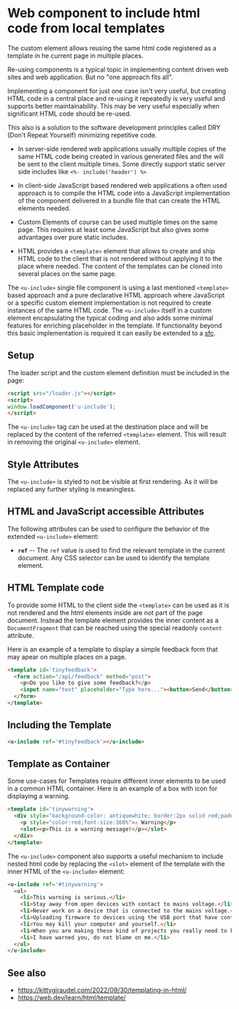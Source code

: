 # Web component to include html code from local templates

The <u-include> custom element allows reusing the same html code registered as a template in he current page in multiple places.

<!-- ![u-include component](/doc/images/u-include.png) -->

Re-using components is a typical topic in implementing content driven web sites and web application. But no "one approach fits all".

Implementing a component for just one case isn't very useful, but creating HTML code in a central place and re-using it repeatedly
is very useful and supports better maintainability. This may be very useful especially when significant HTML code should be re-used.

This also is a solution to the software development principles called DRY (Don't Repeat Yourself) minimizing repetitive code.

* In server-side rendered web applications usually multiple copies of the same HTML code being created in various generated
  files and the will be sent to the client multiple times. Some directly support static server side includes like
  `<%- include('header') %>`

* In client-side JavaScript based rendered web applications a often used approach is to compile the HTML code into a JavaScript
  implementation of the component delivered in a bundle file that can create the HTML elements needed.

* Custom Elements of course can be used multiple times on the same page. This requires at least some JavaScript but also gives
  some advantages over pure static includes.

* HTML provides a `<template>` element that allows to create and ship HTML code to the client that is not rendered without
  applying it to the place where needed. The content of the templates can be cloned into several places on the same page.

The `<u-include>` single file component is using a last mentioned `<template>` based approach and a pure declarative HTML
approach where JavaScript or a specific custom element implementation is not required to create instances of the same HTML code. The `<u-include>` itself in a custom element encapsulating the typical coding and also adds some minimal features for enriching placeholder in the template. If functionality beyond this basic implementation is required it can easily be extended to a [sfc].


## Setup

The loader script and the custom element definition must be included in the page:

```html
<script src="/loader.js"></script>
<script>
window.loadComponent('u-include');
</script>
```

The `<u-include>` tag can be used at the destination place and will be replaced by the content of the referred `<template>` element. This will result in removing the original `<u-include>` element.

## Style Attributes

The `<u-include>` is styled to not be visible at first rendering. As it will be replaced any further styling is meaningless.


## HTML and JavaScript accessible Attributes

The following attributes can be used to configure the behavior of the extended `<u-include>` element:

* **`ref`** -- The `ref` value is used to find the relevant template in the current document.  Any CSS selector can be
  used to identify the template element.


## HTML Template code

To provide some HTML to the client side the `<template>` can be used as it is not rendered and the html elements inside are not
part of the page document. Instead the template element provides the inner content as a `DocumentFragment` that can be reached
using the special readonly `content` attribute.

Here is an example of a template to display a simple feedback form that may apear on multiple places on a page.

``` html
<template id='tinyfeedback'>
  <form action="/api/feedback" method="post">
    <p>Do you like to give some feedback?</p>
    <input name="text" placeholder="Type here..."><button>Send</button>
  </form>
</template>
```

## Including the Template

``` html
<u-include ref='#tinyfeedback'></u-include>
```

## Template as Container

Some use-cases for Templates require different inner elements to be used in a common HTML container. Here is an example of a box
with icon for displaying a warning.

``` html
<template id='tinywarning'>
  <div style="background-color: antiquewhite; border:2px solid red;padding:0.4em; width:40ch">
    <p style="color:red;font-size:160%">⚠ Warning</p>
    <slot><p>This is a warning message!</p></slot>
  </div>
</template>
```

The `<u-include>` component also supports a useful mechanism to include nested html code by replacing the `<slot>` element of the template
with the inner HTML of the `<u-include>` element:

``` html
<u-include ref='#tinywarning'>
  <ul>
    <li>This warning is serious.</li>
    <li>Stay away from open devices with contact to mains voltage.</li>
    <li>Never work on a device that is connected to the mains voltage.</li>
    <li>Uploading firmware to devices using the USB port that have contact to mains voltage is dangerous.</li>
    <li>You may kill your computer and yourself.</li>
    <li>When you are making these kind of projects you really need to know what you are doing.</li>
    <li>I have warned you, do not blame on me.</li>
  </ul>
</u-include>
```


## See also

* <https://kittygiraudel.com/2022/09/30/templating-in-html/>
* <https://web.dev/learn/html/template/>

[sfc]: https://github.com/mathertel/sfc
